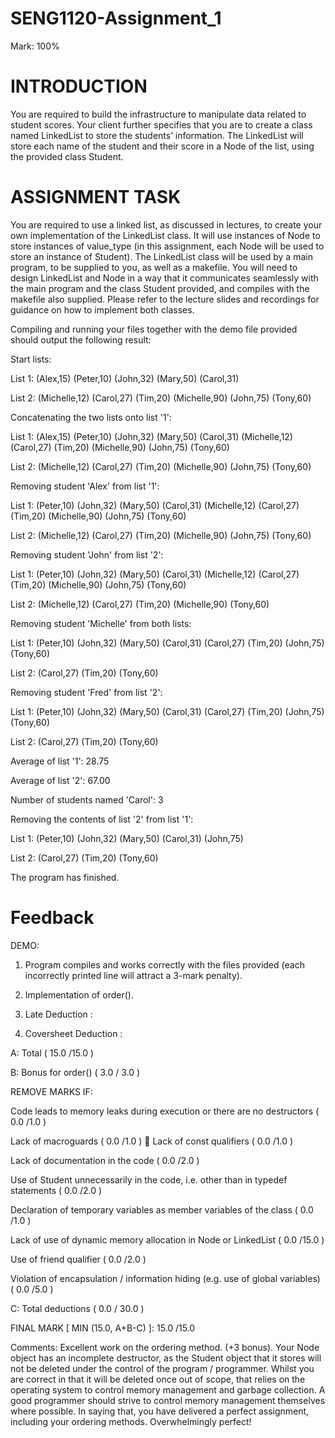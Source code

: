 # SENG1120-Assignment_1
Mark: 100%

# INTRODUCTION 

You are required to build the infrastructure to manipulate data related to student scores. Your client further specifies that you are to create a class named LinkedList to store the students’ information. The LinkedList will store each name of the student and their score in a Node of the list, using the provided class Student. 
 
# ASSIGNMENT TASK 

You are required to use a linked list, as discussed in lectures, to create your own implementation of the LinkedList class. It will use instances of Node to store instances of value_type (in this assignment, each Node will be used to store an instance of Student). 
The LinkedList class will be used by a main program, to be supplied to you, as well as a makefile. You will need to design LinkedList and Node in a way that it communicates seamlessly with the main program and the class Student provided, and compiles with the makefile also supplied. Please refer to the lecture slides and recordings for guidance on how to implement both classes.  

Compiling and running your files together with the demo file provided should output the following result: 

Start lists: 

List 1: (Alex,15)  (Peter,10)  (John,32)  (Mary,50)  (Carol,31) 

List 2: (Michelle,12)  (Carol,27)  (Tim,20)  (Michelle,90)  (John,75)  (Tony,60) 
 
Concatenating the two lists onto list '1': 

List 1: (Alex,15)  (Peter,10)  (John,32)  (Mary,50)  (Carol,31)  (Michelle,12)  (Carol,27)  (Tim,20)  (Michelle,90)  (John,75)  (Tony,60)  

List 2: (Michelle,12)  (Carol,27)  (Tim,20)  (Michelle,90)  (John,75)  (Tony,60) 
 
Removing student 'Alex' from list '1': 

List 1: (Peter,10)  (John,32)  (Mary,50)  (Carol,31)  (Michelle,12)  (Carol,27)  (Tim,20)  (Michelle,90)  (John,75)  (Tony,60) 

List 2: (Michelle,12)  (Carol,27)  (Tim,20)  (Michelle,90)  (John,75)  (Tony,60) 
 
Removing student 'John' from list '2': 

List 1: (Peter,10)  (John,32)  (Mary,50)  (Carol,31)  (Michelle,12)  (Carol,27)  (Tim,20)  (Michelle,90)  (John,75)  (Tony,60) 

List 2: (Michelle,12)  (Carol,27)  (Tim,20)  (Michelle,90)  (Tony,60) 
 
Removing student 'Michelle' from both lists: 

List 1: (Peter,10)  (John,32)  (Mary,50)  (Carol,31)  (Carol,27)  (Tim,20)  (John,75)  (Tony,60) 

List 2: (Carol,27)  (Tim,20)  (Tony,60) 
 
Removing student 'Fred' from list '2': 

List 1: (Peter,10)  (John,32)  (Mary,50)  (Carol,31)  (Carol,27)  (Tim,20)  (John,75)  (Tony,60) 

List 2: (Carol,27)  (Tim,20)  (Tony,60) 
 
Average of list '1': 28.75 

Average of list '2': 67.00 
 
Number of students named 'Carol': 3 
 
Removing the contents of list '2' from list '1': 

List 1: (Peter,10)  (John,32)  (Mary,50)  (Carol,31)  (John,75) 

List 2: (Carol,27)  (Tim,20)  (Tony,60) 

The program has finished. 

# Feedback
DEMO: 

1. Program compiles and works correctly with the files provided (each incorrectly printed line will attract a 3-mark penalty). 

2. Implementation of order(). 

3. Late Deduction :  

4. Coversheet Deduction :  
 
A: Total (  15.0 /15.0  )         

B: Bonus for order() (  3.0 / 3.0  ) 
 
REMOVE MARKS IF: 

Code leads to memory leaks during execution or there are no destructors (  0.0 /1.0  ) 

Lack of macroguards (  0.0 /1.0  )  Lack of const qualifiers (  0.0 /1.0  ) 

Lack of documentation in the code (  0.0 /2.0  ) 

Use of Student unnecessarily in the code, i.e. other than in typedef statements (  0.0 /2.0  ) 

Declaration of temporary variables as member variables of the class (  0.0 /1.0  ) 

Lack of use of dynamic memory allocation in Node or LinkedList (  0.0 /15.0  ) 

Use of friend qualifier (  0.0 /2.0 ) 

Violation of encapsulation / information hiding (e.g. use of global variables) (  0.0 /5.0  ) 
 
C: Total deductions (  0.0 / 30.0  ) 

FINAL MARK [ MIN (15.0, A+B-C) ]:   15.0 /15.0 

Comments: 
Excellent work on the ordering method. (+3 bonus). Your Node object has an incomplete destructor, as the Student object that it stores will not be deleted under the control of the program / programmer. Whilst you are correct in that it will be deleted once out of scope, that relies on the operating system to control memory management and garbage collection. A good programmer should strive to control memory management themselves where possible. In saying that, you have delivered a perfect assignment, including your ordering methods. Overwhelmingly perfect!
